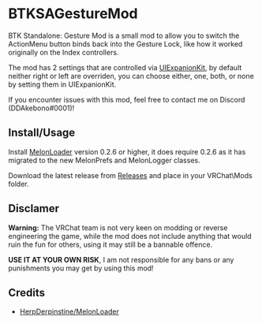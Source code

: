# BTKSAGestureMod
BTK Standalone: Gesture Mod is a small mod to allow you to switch the ActionMenu button binds back into the Gesture Lock, like how it worked originally on the Index controllers.

The mod has 2 settings that are controlled via [UIExpanionKit](https://github.com/knah/VRCMods), by default neither right or left are overriden, you can choose either, one, both, or none by setting them in UIExpanionKit.

If you encounter issues with this mod, feel free to contact me on Discord (DDAkebono#0001)!

## Install/Usage
Install [MelonLoader](https://github.com/HerpDerpinstine/MelonLoader) version 0.2.6 or higher, it does require 0.2.6 as it has migrated to the new MelonPrefs and MelonLogger classes.

Download the latest release from [Releases](https://github.com/ddakebono/BTKSAGestureMod/releases) and place in your VRChat\Mods folder.

## Disclamer
**Warning:** The VRChat team is not very keen on modding or reverse engineering the game, while the mod does not include anything that would ruin the fun for others, using it may still be a bannable offence.

**USE IT AT YOUR OWN RISK**, I am not responsible for any bans or any punishments you may get by using this mod!

## Credits
* [HerpDerpinstine/MelonLoader](https://github.com/HerpDerpinstine/MelonLoader)
